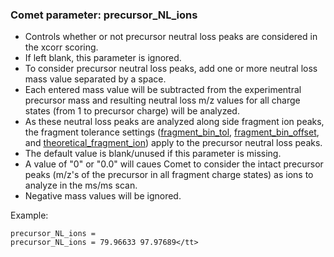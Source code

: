 ### Comet parameter: precursor_NL_ions

- Controls whether or not precursor neutral loss peaks are considered in the xcorr scoring.
- If left blank, this parameter is ignored.
- To consider precursor neutral loss peaks, add one or more neutral loss mass value separated by a space.
- Each entered mass value will be subtracted from the experimentral precursor mass and resulting
neutral loss m/z values for all charge states (from 1 to precursor charge) will be analyzed.
- As these neutral loss peaks are analyzed along side fragment ion peaks,
the fragment tolerance settings 
([fragment_bin_tol](fragment_bin_tol),
[fragment_bin_offset](fragment_bin_offset), and
[theoretical_fragment_ion](theoretical_fragment_ion))
apply to the precursor neutral loss peaks.
- The default value is blank/unused if this parameter is missing.
- A value of "0" or "0.0" will caues Comet to consider the intact precursor peaks (m/z's of the
precursor in all fragment charge states) as ions to analyze in the ms/ms scan.
- Negative mass values will be ignored.

Example:
```
precursor_NL_ions =
precursor_NL_ions = 79.96633 97.97689</tt>
```
